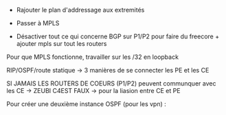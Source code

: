 - Rajouter le plan d'addressage aux extremités

- Passer à MPLS
- Désactiver tout ce qui concerne BGP sur P1/P2 pour faire du freecore + ajouter mpls sur tout les routers



Pour que MPLS fonctionne, travailler sur les /32 en loopback

RIP/OSPF/route statique -> 3 manières de se connecter les PE et les CE



SI JAMAIS LES ROUTERS DE COEURS (P1/P2) peuvent communquer avec les CE -> ZEUBI C4EST FAUX -> pour la liasion entre CE et PE



Pour créer une deuxième instance OSPF (pour les vpn) : 